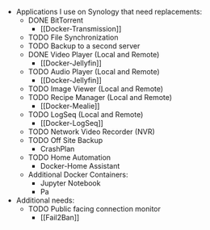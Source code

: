 - Applications I use on Synology that need replacements:
	- DONE BitTorrent
		- [[Docker-Transmission]]
	- TODO File Synchronization
	- TODO Backup to a second server
	- DONE Video Player (Local and Remote)
		- [[Docker-Jellyfin]]
	- TODO Audio Player (Local and Remote)
		- [[Docker-Jellyfin]]
	- TODO Image Viewer (Local and Remote)
	- TODO Recipe Manager (Local and Remote)
		- [[Docker-Mealie]]
	- TODO LogSeq (Local and Remote)
		- [[Docker-LogSeq]]
	- TODO Network Video Recorder (NVR)
	- TODO Off Site Backup
		- CrashPlan
	- TODO Home Automation
		- Docker-Home Assistant
	- Additional Docker Containers:
		- Jupyter Notebook
		- Pa
- Additional needs:
	- TODO Public facing connection monitor
		- [[Fail2Ban]]